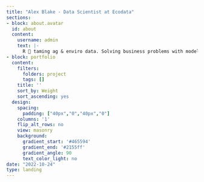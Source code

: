 ```yaml
---
title: "Alex Blake - Data Scientist at Ecodata"
sections:
- block: about.avatar
  id: about
  content:
    username: admin
    text: |-
      R 🧙 taming ag & enviro data. Solving business problems with models and sexy visuals.
- block: portfolio
  content:
    filters:
      folders: project
      tags: []
    title: ''
    sort_by: Weight
    sort_ascending: yes
  design:
    spacing:
      padding: ["40px","0","40px","0"]
    columns: '1'
    flip_alt_rows: no
    view: masonry
    background:
      gradient_start: '#465594'
      gradient_end: '#2155ff'
      gradient_angle: 90
      text_color_light: no
date: "2022-10-24"
type: landing
---
```

